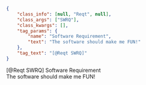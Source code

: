 ```json
{
    "class_info": [null, "Reqt", null],
    "class_args": ["SWRQ"],
    "class_kwargs": [],
    "tag_params": {
        "name": "Software Requirement",
        "text": "The software should make me FUN!"
    },
    "tag_text": "[@Reqt SWRQ]"
}
```

[@Reqt SWRQ] Software Requirement \
The software should make me FUN!
